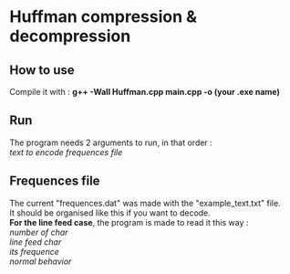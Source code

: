 # Huffman compression & decompression 

## How to use 
Compile it with : **g++ -Wall Huffman.cpp main.cpp -o (your .exe name)** 

## Run 
The program needs 2 arguments to run, in that order :  
*text to encode* *frequences file*

## Frequences file
The current "frequences.dat" was made with the "example_text.txt" file.  
It should be organised like this if you want to decode.  
**For the line feed case**, the program is made to read it this way :  
*number of char*  
*line feed char*  
*its frequence*  
*normal behavior*  

